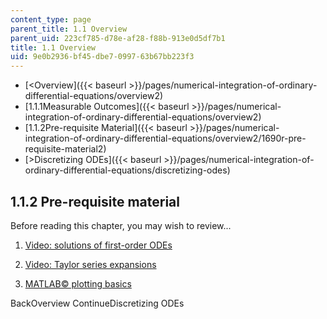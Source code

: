 ```yaml
---
content_type: page
parent_title: 1.1 Overview
parent_uid: 223cf785-d78e-af28-f88b-913e0d5df7b1
title: 1.1 Overview
uid: 9e0b2936-bf45-dbe7-0997-63b67bb223f3
---
```


*   [\<Overview]({{< baseurl >}}/pages/numerical-integration-of-ordinary-differential-equations/overview2)
*   [1.1.1Measurable Outcomes]({{< baseurl >}}/pages/numerical-integration-of-ordinary-differential-equations/overview2)
*   [1.1.2Pre-requisite Material]({{< baseurl >}}/pages/numerical-integration-of-ordinary-differential-equations/overview2/1690r-pre-requisite-material2)
*   [\>Discretizing ODEs]({{< baseurl >}}/pages/numerical-integration-of-ordinary-differential-equations/discretizing-odes)

1.1.2 Pre-requisite material
----------------------------

Before reading this chapter, you may wish to review...

1.  [Video: solutions of first-order ODEs](/courses/18-03-differential-equations-spring-2010/pages/video-lectures/lecture-3-solving-first-order-linear-odes)
    
2.  [Video: Taylor series expansions](/courses/18-01-single-variable-calculus-fall-2006/pages/video-lectures/lecture-38-taylors-series)
    
3.  [MATLAB© plotting basics](http://www.mathworks.com/help/matlab/)
    

BackOverview ContinueDiscretizing ODEs